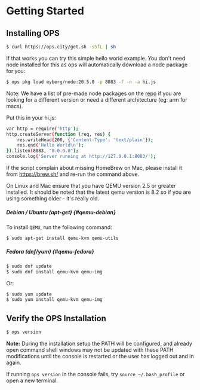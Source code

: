 Getting Started
===============

## Installing OPS
```sh
$ curl https://ops.city/get.sh -sSfL | sh
```

If that works you can try this simple hello world example. You don't
need node installed for this as ops will automatically download a node
package for you:

```sh
$ ops pkg load eyberg/node:20.5.0 -p 8083 -f -n -a hi.js
```

Note: We have a list of pre-made node packages on the
[repo](https://repo.ops.city/) if you are looking for a different
version or need a different architecture (eg: arm for macs).

Put this in your hi.js:

```sh
var http = require('http');
http.createServer(function (req, res) {
    res.writeHead(200, {'Content-Type': 'text/plain'});
    res.end('Hello World\n');
}).listen(8083, "0.0.0.0");
console.log('Server running at http://127.0.0.1:8083/');
```

If the script complain about missing HomeBrew on Mac, please install it
from https://brew.sh/ and re-run the command above.

On Linux and Mac ensure that you have QEMU version 2.5 or greater installed. It should be noted that the latest qemu version is 8.2 so if you are using something older - it's really old.

##### Debian / Ubuntu (apt-get) {#qemu-debian}
 To install `QEMU`, run the following command:

```sh
$ sudo apt-get install qemu-kvm qemu-utils
```

##### Fedora (dnf/yum) {#qemu-fedora}
```sh
$ sudo dnf update
$ sudo dnf install qemu-kvm qemu-img
```

Or:

```sh
$ sudo yum update
$ sudo yum install qemu-kvm qemu-img
```

## Verify the OPS Installation
```sh
$ ops version
```

**Note:** During the installation setup the PATH will be configured, and 
already open command shell windows may not be updated with these
PATH modifications until the console is restarted or the user has logged
out and in again.

If running `ops version` in the console fails, try `source ~/.bash_profile`
or open a new terminal.
